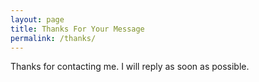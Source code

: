 ```yaml
---
layout: page
title: Thanks For Your Message
permalink: /thanks/
---
```

Thanks for contacting me. I will reply as soon as possible.